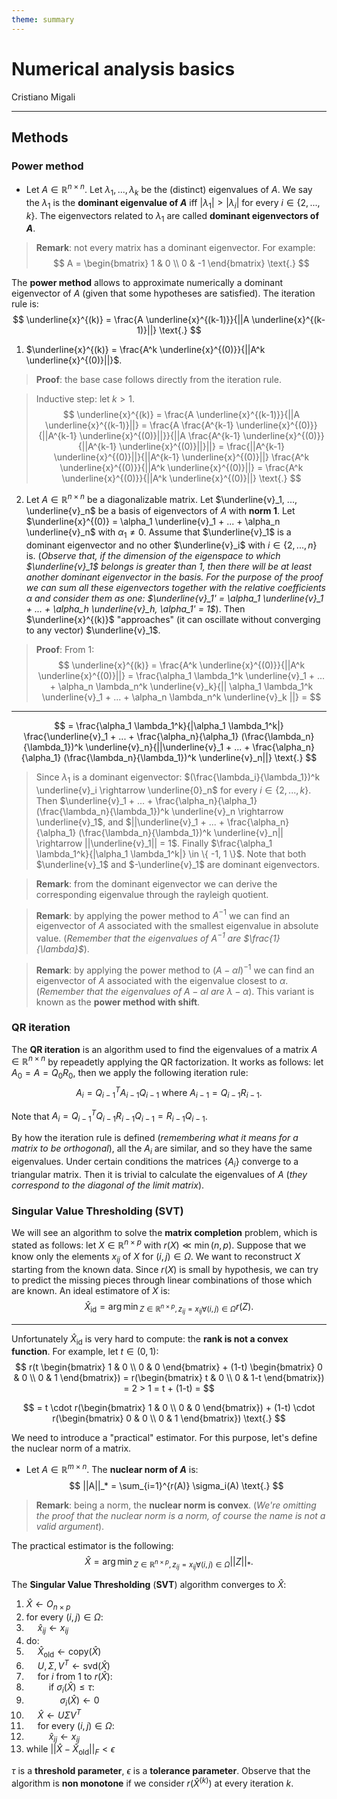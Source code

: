 ```yaml
---
theme: summary
---
```

# Numerical analysis basics

<div class="author">

Cristiano Migali

</div>

---

## Methods

### Power method

- Let $A \in \mathbb{R}^{n \times n}$. Let $\lambda_1, ..., \lambda_k$ be the (distinct) eigenvalues of $A$. We say the $\lambda_1$ is the **dominant eigenvalue of $A$** iff $|\lambda_1| > |\lambda_i|$ for every $i \in \{ 2, ..., k \}$.
The eigenvectors related to $\lambda_1$ are called **dominant eigenvectors of $A$**.

> **Remark**: not every matrix has a dominant eigenvector. For example:
$$
A = \begin{bmatrix}
1 & 0 \\
0 & -1
\end{bmatrix} \text{.}
$$

The **power method** allows to approximate numerically a dominant eigenvector of $A$ (given that some hypotheses are satisfied). The iteration rule is:
$$
\underline{x}^{(k)} = \frac{A \underline{x}^{(k-1)}}{||A \underline{x}^{(k-1)}||} \text{.}
$$

1. $\underline{x}^{(k)} = \frac{A^k \underline{x}^{(0)}}{||A^k \underline{x}^{(0)}||}$.

> **Proof**: the base case follows directly from the iteration rule.

> Inductive step: let $k > 1$.
$$
\underline{x}^{(k)} = \frac{A \underline{x}^{(k-1)}}{||A \underline{x}^{(k-1)}||} = \frac{A \frac{A^{k-1} \underline{x}^{(0)}}{||A^{k-1} \underline{x}^{(0)}||}}{||A \frac{A^{k-1} \underline{x}^{(0)}}{||A^{k-1} \underline{x}^{(0)}||}||} = \frac{||A^{k-1} \underline{x}^{(0)}||}{||A^{k-1} \underline{x}^{(0)}||} \frac{A^k \underline{x}^{(0)}}{||A^k \underline{x}^{(0)}||} = \frac{A^k \underline{x}^{(0)}}{||A^k \underline{x}^{(0)}||} \text{.}
$$

2. Let $A \in \mathbb{R}^{n \times n}$ be a diagonalizable matrix. Let $\underline{v}_1, ..., \underline{v}_n$ be a basis of eigenvectors of $A$ with **norm 1**. Let $\underline{x}^{(0)} = \alpha_1 \underline{v}_1 + ... + \alpha_n \underline{v}_n$ with $\alpha_1 \neq 0$. Assume that $\underline{v}_1$ is a dominant eigenvector and no other $\underline{v}_i$ with $i \in \{ 2, ..., n \}$ is. (_Observe that, if the dimension of the eigenspace to which $\underline{v}_1$ belongs is greater than 1, then there will be at least another dominant eigenvector in the basis. For the purpose of the proof we can sum all these eigenvectors together with the relative coefficients $\alpha$ and consider them as one: $\underline{v}_1' = \alpha_1 \underline{v}_1 + ... + \alpha_h \underline{v}_h, \alpha_1' = 1$_).
Then $\underline{x}^{(k)}$ "approaches" (it can oscillate without converging to any vector) $\underline{v}_1$.

> **Proof**: From 1:
$$
\underline{x}^{(k)} = \frac{A^k \underline{x}^{(0)}}{||A^k \underline{x}^{(0)}||} = \frac{\alpha_1 \lambda_1^k \underline{v}_1 + ... + \alpha_n \lambda_n^k \underline{v}_k}{|| \alpha_1 \lambda_1^k \underline{v}_1 + ... + \alpha_n \lambda_n^k \underline{v}_k ||} =
$$

---

$$
= \frac{\alpha_1 \lambda_1^k}{|\alpha_1 \lambda_1^k|} \frac{\underline{v}_1 + ... + \frac{\alpha_n}{\alpha_1} (\frac{\lambda_n}{\lambda_1})^k \underline{v}_n}{||\underline{v}_1 + ... + \frac{\alpha_n}{\alpha_1} (\frac{\lambda_n}{\lambda_1})^k \underline{v}_n||} \text{.}
$$

> Since $\lambda_1$ is a dominant eigenvector: $(\frac{\lambda_i}{\lambda_1})^k \underline{v}_i \rightarrow \underline{0}_n$ for every $i \in \{ 2, ..., k \}$.
Then $\underline{v}_1 + ... + \frac{\alpha_n}{\alpha_1} (\frac{\lambda_n}{\lambda_1})^k \underline{v}_n \rightarrow \underline{v}_1$, and $||\underline{v}_1 + ... + \frac{\alpha_n}{\alpha_1} (\frac{\lambda_n}{\lambda_1})^k \underline{v}_n|| \rightarrow ||\underline{v}_1|| = 1$.
Finally $\frac{\alpha_1 \lambda_1^k}{|\alpha_1 \lambda_1^k|} \in \{ -1, 1 \}$. Note that both $\underline{v}_1$ and $-\underline{v}_1$ are dominant eigenvectors.

> **Remark**: from the dominant eigenvector we can derive the corresponding eigenvalue through the rayleigh quotient.

> **Remark**: by applying the power method to $A^{-1}$ we can find an eigenvector of $A$ associated with the smallest eigenvalue in absolute value. (_Remember that the eigenvalues of $A^{-1}$ are $\frac{1}{\lambda}$_).

> **Remark**: by applying the power method to $(A - \alpha I)^{-1}$ we can find an eigenvector of $A$ associated with the eigenvalue closest to $\alpha$. (_Remember that the eigenvalues of $A - \alpha I$ are $\lambda - \alpha$_). This variant is known as the **power method with shift**.

### QR iteration

The **QR iteration** is an algorithm used to find the eigenvalues of a matrix $A \in \mathbb{R}^{n \times n}$ by repeadetly applying the QR factorization. It works as follows:
let $A_0 = A = Q_0 R_0$, then we apply the following iteration rule:
$$
A_i = Q_{i-1}^T A_{i-1} Q_{i-1} \text{ where } A_{i-1} = Q_{i-1}R_{i-1} \text{.}
$$

Note that $A_i = Q_{i-1}^T Q_{i-1} R_{i-1} Q_{i-1} = R_{i-1} Q_{i-1}$.

By how the iteration rule is defined (_remembering what it means for a matrix to be orthogonal_), all the $A_i$ are similar, and so they have the same eigenvalues.
Under certain conditions the matrices $\{ A_i \}$ converge to a triangular matrix. Then it is trivial to calculate the eigenvalues of $A$ (_they correspond to the diagonal of the limit matrix_).

### Singular Value Thresholding (SVT)

We will see an algorithm to solve the **matrix completion** problem, which is stated as follows: let $X \in \mathbb{R}^{n \times p}$ with $r(X) \ll \min(n,p)$. Suppose that we know only the elements $x_{ij}$ of $X$ for $(i,j) \in \Omega$. We want to reconstruct $X$ starting from the known data. Since $r(X)$ is small by hypothesis, we can try to predict the missing pieces through linear combinations of those which are known.
An ideal estimatore of $X$ is:
$$
\hat{X}_{\text{id}} = {\arg\min}_{Z \in \mathbb{R}^{n \times p}, z_{ij} = x_{ij} \forall (i,j) \in \Omega} r(Z) \text{.}
$$

---

Unfortunately $\hat{X}_{\text{id}}$ is very hard to compute: the **rank is not a convex function**.
For example, let $t \in (0, 1)$:
$$
r(t \begin{bmatrix} 1 & 0 \\ 0 & 0 \end{bmatrix} + (1-t) \begin{bmatrix} 0 & 0 \\ 0 & 1 \end{bmatrix}) = r(\begin{bmatrix} t & 0 \\ 0 & 1-t \end{bmatrix}) = 2 > 1 = t + (1-t) =
$$

$$
= t \cdot r(\begin{bmatrix} 1 & 0 \\ 0 & 0 \end{bmatrix}) + (1-t) \cdot r(\begin{bmatrix} 0 & 0 \\ 0 & 1 \end{bmatrix}) \text{.}
$$

We need to introduce a "practical" estimator. For this purpose, let's define the nuclear norm of a matrix.

- Let $A \in \mathbb{R}^{m \times n}$. The **nuclear norm of $A$** is:
$$
||A||_* = \sum_{i=1}^{r(A)} \sigma_i(A) \text{.}
$$

> **Remark**: being a norm, the **nuclear norm is convex**. (_We're omitting the proof that the nuclear norm is a norm, of course the name is not a valid argument_).

The practical estimator is the following:
$$
\hat{X} = {\arg\min}_{Z \in \mathbb{R}^{n \times p}, z_{ij} = x_{ij} \forall (i,j) \in \Omega} ||Z||_* \text{.}
$$

The **Singular Value Thresholding** (**SVT**) algorithm converges to $\hat{X}$:

<div class="algorithm">

1. $\hat{X} \gets O_{n \times p}$
1. for every $(i,j) \in \Omega$:
1. &emsp; $\hat{x}_{ij} \gets x_{ij}$
1. do:
1. &emsp; $\hat{X}_{\text{old}} \gets \text{copy}(\hat{X})$
1. &emsp; $U, \Sigma, V^T \gets \text{svd}(\hat{X})$
1. &emsp; for $i$ from $1$ to $r(\hat{X})$:
1. &emsp; &emsp; if $\sigma_i(\hat{X}) \leq \tau$:
1. &emsp; &emsp; &emsp; $\sigma_i(\hat{X}) \gets 0$
1. &emsp; $\hat{X} \gets U \Sigma V^T$
1. &emsp; for every $(i,j) \in \Omega$:
1. &emsp; &emsp; $\hat{x}_{ij} \gets x_{ij}$
1. while $||\hat{X} - \hat{X}_{\text{old}}||_F < \epsilon$

</div>

$\tau$ is a **threshold parameter**, $\epsilon$ is a **tolerance parameter**.
Observe that the algorithm is **non monotone** if we consider $r(\hat{X}^{(k)})$ at every iteration $k$.